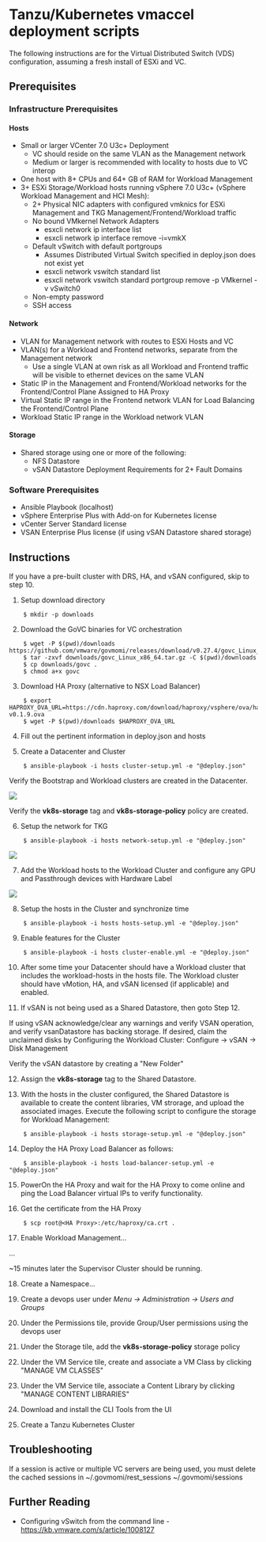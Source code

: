 # Tanzu/Kubernetes vmaccel deployment scripts

The following instructions are for the Virtual Distributed Switch (VDS) configuration, assuming a fresh install of ESXi and VC.

## Prerequisites

### Infrastructure Prerequisites

#### Hosts

* Small or larger VCenter 7.0 U3c+ Deployment
  - VC should reside on the same VLAN as the Management network
  - Medium or larger is recommended with locality to hosts due to VC interop
* One host with 8+ CPUs and 64+ GB of RAM for Workload Management
* 3+ ESXi Storage/Workload hosts running vSphere 7.0 U3c+ (vSphere Workload Management and HCI Mesh):
  - 2+ Physical NIC adapters with configured vmknics for ESXi Management and TKG Management/Frontend/Workload traffic
  - No bound VMkernel Network Adapters
    - esxcli network ip interface list
    - esxcli network ip interface remove -i=vmkX
  - Default vSwitch with default portgroups
    - Assumes Distributed Virtual Switch specified in deploy.json does not exist yet
    - esxcli network vswitch standard list
    - esxcli network vswitch standard portgroup remove -p VMkernel -v vSwitch0
  - Non-empty password
  - SSH access

#### Network

* VLAN for Management network with routes to ESXi Hosts and VC
* VLAN(s) for a Workload and Frontend networks, separate from the Management network
  - Use a single VLAN at own risk as all Workload and Frontend traffic will be visible to ethernet devices on the same VLAN
* Static IP in the Management and Frontend/Workload networks for the Frontend/Control Plane Assigned to HA Proxy
* Virtual Static IP range in the Frontend network VLAN for Load Balancing the Frontend/Control Plane
* Workload Static IP range in the Workload network VLAN

#### Storage

* Shared storage using one or more of the following:
  - NFS Datastore
  - vSAN Datastore Deployment Requirements for 2+ Fault Domains

### Software Prerequisites

* Ansible Playbook (localhost)
* vSphere Enterprise Plus with Add-on for Kubernetes license
* vCenter Server Standard license
* VSAN Enterprise Plus license (if using vSAN Datastore shared storage)

## Instructions

If you have a pre-built cluster with DRS, HA, and vSAN configured, skip to step 10.

1. Setup download directory

``` shell
    $ mkdir -p downloads
```

2. Download the GoVC binaries for VC orchestration

``` shell
    $ wget -P $(pwd)/downloads https://github.com/vmware/govmomi/releases/download/v0.27.4/govc_Linux_x86_64.tar.gz
    $ tar -zxvf downloads/govc_Linux_x86_64.tar.gz -C $(pwd)/downloads
    $ cp downloads/govc .
    $ chmod a+x govc
```

3. Download HA Proxy (alternative to NSX Load Balancer)

``` shell
    $ export HAPROXY_OVA_URL=https://cdn.haproxy.com/download/haproxy/vsphere/ova/haproxy-v0.1.9.ova
    $ wget -P $(pwd)/downloads $HAPROXY_OVA_URL
```

4. Fill out the pertinent information in deploy.json and hosts

5. Create a Datacenter and Cluster

``` shell
    $ ansible-playbook -i hosts cluster-setup.yml -e "@deploy.json"
```

Verify the Bootstrap and Workload clusters are created in the Datacenter.

![](documents/esx-7.0u3c/vmaccel-tkg-inventory.png)

Verify the <b>vk8s-storage</b> tag and <b>vk8s-storage-policy</b> policy are created.

6. Setup the network for TKG

``` shell
    $ ansible-playbook -i hosts network-setup.yml -e "@deploy.json"
```

![](documents/esx-7.0u3c/vmaccel-tkg-networking.png)

7. Add the Workload hosts to the Workload Cluster and configure any GPU and Passthrough devices with Hardware Label

![](documents/esx-7.0u3c/vmaccel-tkg-configure-ddpio.png)

8. Setup the hosts in the Cluster and synchronize time

``` shell
    $ ansible-playbook -i hosts hosts-setup.yml -e "@deploy.json"
```

9. Enable features for the Cluster

``` shell
    $ ansible-playbook -i hosts cluster-enable.yml -e "@deploy.json"
```

10. After some time your Datacenter should have a Workload cluster that includes the workload-hosts in the hosts file. The Workload cluster should have vMotion, HA, and vSAN licensed (if applicable) and enabled.

11. If vSAN is not being used as a Shared Datastore, then goto Step 12.

If using vSAN acknowledge/clear any warnings and verify VSAN operation, and verify vsanDatastore has backing storage. If desired, claim the unclaimed disks by Configuring the Workload Cluster: Configure -> vSAN -> Disk Management

Verify the vSAN datastore by creating a "New Folder"

12. Assign the <b>vk8s-storage</b> tag to the Shared Datastore.

13. With the hosts in the cluster configured, the Shared Datastore is available to create the content libraries, VM strorage, and upload the associated images. Execute the following script to configure the storage for Workload Management:

``` shell
    $ ansible-playbook -i hosts storage-setup.yml -e "@deploy.json"
```

14. Deploy the HA Proxy Load Balancer as follows:

``` shell
    $ ansible-playbook -i hosts load-balancer-setup.yml -e "@deploy.json"
```

15. PowerOn the HA Proxy and wait for the HA Proxy to come online and ping the Load Balancer virtual IPs to verify functionality.

16. Get the certificate from the HA Proxy

``` shell
    $ scp root@<HA Proxy>:/etc/haproxy/ca.crt .
```

17. Enable Workload Management...

...

~15 minutes later the Supervisor Cluster should be running.

18. Create a Namespace...

19. Create a devops user under <i>Menu -> Administration -> Users and Groups</i>

20. Under the Permissions tile, provide Group/User permissions using the devops user

21. Under the Storage tile, add the <b>vk8s-storage-policy</b> storage policy

22. Under the VM Service tile, create and associate a VM Class by clicking "MANAGE VM CLASSES"

23. Under the VM Service tile, associate a Content Library by clicking "MANAGE CONTENT LIBRARIES"

24. Download and install the CLI Tools from the UI

25. Create a Tanzu Kubernetes Cluster

## Troubleshooting

If a session is active or multiple VC servers are being used, you must delete the cached sessions in ~/.govmomi/rest_sessions ~/.govmomi/sessions

## Further Reading

* Configuring vSwitch from the command line - https://kb.vmware.com/s/article/1008127

